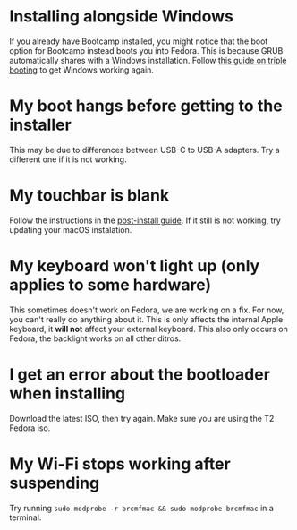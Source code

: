 # Installing alongside Windows

If you already have Bootcamp installed, you might notice that the boot option for Bootcamp instead boots you into Fedora. This is because GRUB automatically shares with a Windows installation. Follow [this guide on triple booting](https://wiki.t2linux.org/guides/windows/#if-windows-is-installed-first) to get Windows working again.

# My boot hangs before getting to the installer

This may be due to differences between USB-C to USB-A adapters. Try a different one if it is not working.

# My touchbar is blank

Follow the instructions in the [post-install guide](https://wiki.t2linux.org/guides/postinstall/#setting-up-the-touch-bar). If it still is not working, try updating your macOS instalation.

# My keyboard won't light up (only applies to some hardware)

This sometimes doesn't work on Fedora, we are working on a fix. For now, you can't really do anything about it. This is only affects the internal Apple keyboard, it **will not** affect your external keyboard. This also only occurs on Fedora, the backlight works on all other ditros.

# I get an error about the bootloader when installing

Download the latest ISO, then try again. Make sure you are using the T2 Fedora iso.

# My Wi-Fi stops working after suspending

Try running `sudo modprobe -r brcmfmac && sudo modprobe brcmfmac` in a terminal.
